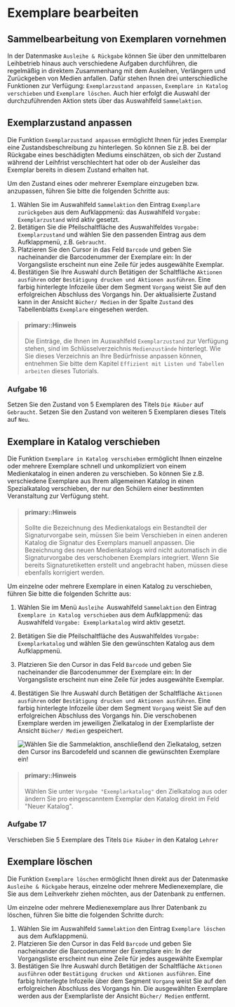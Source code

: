 # Exemplare bearbeiten

## Sammelbearbeitung von Exemplaren vornehmen

In der Datenmaske `Ausleihe & Rückgabe` können Sie über den unmittelbaren Leihbetrieb hinaus auch verschiedene Aufgaben durchführen, die regelmäßig in direktem Zusammenhang mit dem Ausleihen, Verlängern und Zurückgeben von Medien anfallen. Dafür stehen Ihnen drei unterschiedliche Funktionen zur Verfügung: `Exemplarzustand anpassen`, `Exemplare in Katalog verschieben` und `Exemplare löschen`. Auch hier erfolgt die Auswahl der durchzuführenden Aktion stets über das Auswahlfeld `Sammelaktion`.

## Exemplarzustand anpassen

Die Funktion `Exemplarzustand anpassen` ermöglicht Ihnen für jedes Exemplar eine Zustandsbeschreibung zu hinterlegen. So können Sie z.B. bei der Rückgabe eines beschädigten Mediums einschätzen, ob sich der Zustand während der Leihfrist verschlechtert hat oder ob der Ausleiher das Exemplar bereits in diesem Zustand erhalten hat.

Um den Zustand eines oder mehrerer Exemplare einzugeben bzw. anzupassen, führen Sie bitte die folgenden Schritte aus:

1. Wählen Sie im Auswahlfeld `Sammelaktion` den Eintrag `Exemplare zurückgeben` aus dem Aufklappmenü: das Auswahlfeld `Vorgabe: Exemplarzustand` wird aktiv gesetzt.
2. Betätigen Sie die Pfeilschaltfläche des Auswahlfeldes `Vorgabe: Exemplarzustand` und wählen Sie den passenden Eintrag aus dem Aufklappmenü, z.B. `Gebraucht`.
3. Platzieren Sie den Cursor in das Feld `Barcode` und geben Sie nacheinander die Barcodenummer der Exemplare ein: In der Vorgangsliste erscheint nun eine Zeile für jedes ausgewählte Exemplar.
4. Bestätigen Sie Ihre Auswahl durch Betätigen der Schaltfläche `Aktionen ausführen` oder `Bestätigung drucken und Aktionen ausführen`.
   Eine farbig hinterlegte Infozeile über dem Segment `Vorgang` weist Sie auf den erfolgreichen Abschluss des Vorgangs hin. Der aktualisierte Zustand kann in der Ansicht `Bücher/ Medien` in der Spalte `Zustand` des Tabellenblatts `Exemplare` eingesehen werden.

> #### primary::Hinweis
>
>  Die Einträge, die Ihnen im Auswahlfeld `Exemplarzustand` zur Verfügung stehen, sind im Schlüsselverzeichnis `Medienzustände` hinterlegt. Wie Sie dieses Verzeichnis an Ihre Bedürfnisse anpassen können, entnehmen Sie bitte dem Kapitel `Effizient mit Listen und Tabellen arbeiten` dieses Tutorials.

### Aufgabe 16

Setzen Sie den Zustand von 5 Exemplaren des Titels `Die Räuber` auf `Gebraucht`. Setzen Sie den Zustand von weiteren 5 Exemplaren dieses Titels auf `Neu`.

## Exemplare in Katalog verschieben

Die Funktion `Exemplare in Katalog verschieben` ermöglicht Ihnen einzelne oder mehrere Exemplare schnell und unkompliziert von einem Medienkatalog in einen anderen zu verschieben. So können Sie z.B. verschiedene Exemplare aus Ihrem allgemeinen Katalog in einen Spezialkatalog verschieben, der nur den Schülern einer bestimmten Veranstaltung zur Verfügung steht.

> #### primary::Hinweis
>
>  Sollte die Bezeichnung des Medienkatalogs ein Bestandteil der Signaturvorgabe sein, müssen Sie beim Verschieben in einen anderen Katalog die Signatur des Exemplars manuell anpassen. Die Bezeichnung des neuen Medienkatalogs wird nicht automatisch in die Signaturvorgabe des verschobenen Exemplars integriert. Wenn Sie bereits Signaturetiketten erstellt und angebracht haben, müssen diese ebenfalls korrigiert werden.

Um einzelne oder mehrere Exemplare in einen Katalog zu verschieben, führen Sie bitte die folgenden Schritte aus:

1. Wählen Sie im Menü `Ausleihe `Auswahlfeld `Sammelaktion` den Eintrag `Exemplare in Katalog verschieben` aus dem Aufklappmenü: das Auswahlfeld `Vorgabe: Exemplarkatalog` wird aktiv gesetzt.
2. Betätigen Sie die Pfeilschaltfläche des Auswahlfeldes `Vorgabe: Exemplarkatalog` und wählen Sie den gewünschten Katalog aus dem Aufklappmenü. 
3. Platzieren Sie den Cursor in das Feld `Barcode` und geben Sie nacheinander die Barcodenummer der Exemplare ein: In der Vorgangsliste erscheint nun eine Zeile für jedes ausgewählte Exemplar.
4. Bestätigen Sie Ihre Auswahl durch Betätigen der Schaltfläche `Aktionen ausführen` oder `Bestätigung drucken und Aktionen ausführen`.
   Eine farbig hinterlegte Infozeile über dem Segment `Vorgang` weist Sie auf den erfolgreichen Abschluss des Vorgangs hin. Die verschobenen Exemplare werden im jeweiligen Zielkatalog in der Exemplarliste der Ansicht `Bücher/ Medien` gespeichert.
   
   ![Wählen Sie die Sammelaktion, anschließend den Zielkatalog, setzen den Cursor ins Barcodefeld und scannen die gewünschten Exemplare ein!](/images/exemplare.in.katalog.verschieben.png)
   
> #### primary::Hinweis
>
> Wählen Sie unter `Vorgabe "Exemplarkatalog"` den Zielkatalog aus oder ändern Sie pro eingescanntem Exemplar den Katalog direkt im Feld "Neuer Katalog".

### Aufgabe 17

Verschieben Sie 5 Exemplare des Titels `Die Räuber` in den Katalog `Lehrer`

## Exemplare löschen

Die Funktion `Exemplare löschen` ermöglicht Ihnen direkt aus der Datenmaske `Ausleihe & Rückgabe` heraus, einzelne oder mehrere Medienexemplare, die Sie aus dem Leihverkehr ziehen möchten, aus der Datenbank zu entfernen.

Um einzelne oder mehrere Medienexemplare aus Ihrer Datenbank zu löschen, führen Sie bitte die folgenden Schritte durch:

1. Wählen Sie im Auswahlfeld `Sammelaktion` den Eintrag `Exemplare löschen` aus dem Aufklappmenü.
2. Platzieren Sie den Cursor in das Feld `Barcode` und geben Sie nacheinander die Barcodenummer der Exemplare ein: In der Vorgangsliste erscheint nun eine Zeile für jedes ausgewählte Exemplar
3. Bestätigen Sie Ihre Auswahl durch Betätigen der Schaltfläche `Aktionen ausführen` oder `Bestätigung drucken und Aktionen ausführen`.
   Eine farbig hinterlegte Infozeile über dem Segment `Vorgang` weist Sie auf den erfolgreichen Abschluss des Vorgangs hin. Die ausgewählten Exemplare werden aus der Exemplarliste der Ansicht `Bücher/ Medien` entfernt.



